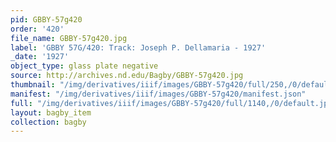 ```yaml
---
pid: GBBY-57g420
order: '420'
file_name: GBBY-57g420.jpg
label: 'GBBY 57G/420: Track: Joseph P. Dellamaria - 1927'
_date: '1927'
object_type: glass plate negative
source: http://archives.nd.edu/Bagby/GBBY-57g420.jpg
thumbnail: "/img/derivatives/iiif/images/GBBY-57g420/full/250,/0/default.jpg"
manifest: "/img/derivatives/iiif/images/GBBY-57g420/manifest.json"
full: "/img/derivatives/iiif/images/GBBY-57g420/full/1140,/0/default.jpg"
layout: bagby_item
collection: bagby
---
```

